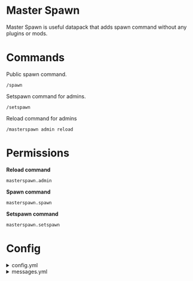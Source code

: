 # **Master Spawn**
Master Spawn is useful datapack that adds spawn command without any plugins or mods.  
# **Commands**
Public spawn command. 
```
/spawn
```
Setspawn command for admins. 

```
/setspawn
```
Reload command for admins
```
/masterspawn admin reload
```
# **Permissions**
**Reload command**
```
masterspawn.admin
```
**Spawn command**
```
masterspawn.spawn
```
**Setspawn command**
```
masterspawn.setspawn
```
# Config
<details>
<summary>config.yml</summary>

```
# Delay in seconds before teleporting to spawn
delay: 3
```

</details>

<details>
<summary>messages.yml</summary>

```
messages:
  spawnSet: "&aSpawn location set!"
  noPermission: "&cYou don't have permission to use this command."
  notPlayer: "&cThis command can only be run by a player."
  teleporting: "&aTeleporting in &l%d &r&a seconds... &cDon't move!"
  movementDetected: "&cMovement detected, teleport cancelled!"
  teleported: "&aTeleported to spawn!"
  spawnNotSet: "&cSpawn location not set yet!"
  configReloaded: "&aConfiguration reloaded!"
```

</details>





